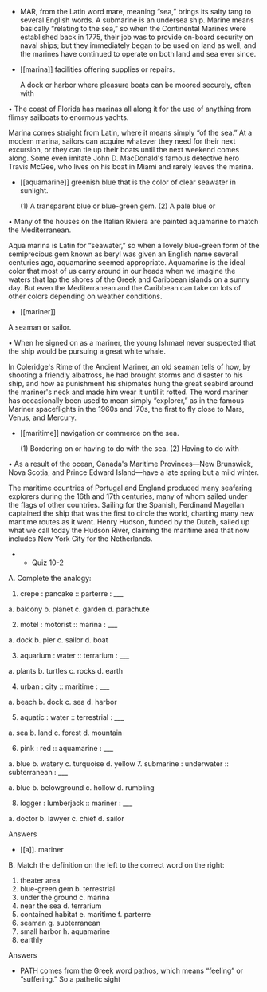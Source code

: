 - MAR, from the Latin word mare,  meaning  “sea,”  brings  its  salty  tang  to  several  English  words.  A
submarine is an undersea ship. Marine means basically “relating to the sea,” so when the Continental
Marines were established back in 1775, their job was to provide on-board security on naval ships;
but they immediately began to be used on land as well, and the marines have continued to operate on
both land and sea ever since.

- [[marina]] 
facilities offering supplies or repairs. 

  A  dock  or  harbor  where  pleasure  boats  can  be  moored  securely,  often  with

•  The  coast  of  Florida  has  marinas  all  along  it  for  the  use  of  anything  from  flimsy  sailboats  to
enormous yachts. 

Marina comes straight from Latin, where it means simply “of the sea.” At a modern marina, sailors
can acquire whatever they need for their next excursion, or they can tie up their boats until the next
weekend  comes  along.  Some  even  imitate  John  D.  MacDonald's  famous  detective  hero  Travis
McGee, who lives on his boat in Miami and rarely leaves the marina.

- [[aquamarine]] 
greenish blue that is the color of clear seawater in sunlight. 

  (1)  A  transparent  blue  or  blue-green  gem.  (2)  A  pale  blue  or

• Many of the houses on the Italian Riviera are painted aquamarine to match the Mediterranean. 

Aqua  marina  is  Latin  for  “seawater,”  so  when  a  lovely  blue-green  form  of  the  semiprecious  gem
known as beryl was given an English name several centuries ago, aquamarine seemed appropriate.
Aquamarine is the ideal color that most of us carry around in our heads when we imagine the waters
that lap the shores of the Greek and Caribbean islands on a sunny day. But even the Mediterranean
and the Caribbean can take on lots of other colors depending on weather conditions.

- [[mariner]] 

 A seaman or sailor. 

• When he signed on as a mariner, the young Ishmael never suspected that the ship would be pursuing
a great white whale. 

In  Coleridge's  Rime  of  the  Ancient  Mariner,  an  old  seaman  tells  of  how,  by  shooting  a  friendly
albatross, he had brought storms and disaster to his ship, and how as punishment his shipmates hung
the great seabird around the mariner's neck and made him wear it until it rotted. The word mariner
has occasionally been used to mean simply “explorer,” as in the famous Mariner spaceflights in the
1960s and '70s, the first to fly close to Mars, Venus, and Mercury.

- [[maritime]] 
navigation or commerce on the sea. 

  (1)  Bordering  on  or  having  to  do  with  the  sea.  (2)  Having  to  do  with

• As a result of the ocean, Canada's Maritime Provinces—New Brunswick, Nova Scotia, and Prince
Edward Island—have a late spring but a mild winter. 

The maritime countries of Portugal and England produced many seafaring explorers during the 16th
and 17th centuries, many of whom sailed under the flags of other countries. Sailing for the Spanish,
Ferdinand  Magellan  captained  the  ship  that  was  the  first  to  circle  the  world,  charting  many  new
maritime  routes  as  it  went.  Henry  Hudson,  funded  by  the  Dutch,  sailed  up  what  we  call  today  the
Hudson River, claiming the maritime area that now includes New York City for the Netherlands.

- - Quiz 10-2

A. Complete the analogy:
1. crepe : pancake :: parterre : ___

a. balcony b. planet c. garden d. parachute

2. motel : motorist :: marina : ___

a. dock b. pier c. sailor d. boat

3. aquarium : water :: terrarium : ___

a. plants b. turtles c. rocks d. earth

4. urban : city :: maritime : ___

a. beach b. dock c. sea d. harbor

5. aquatic : water :: terrestrial : ___

a. sea b. land c. forest d. mountain

6. pink : red :: aquamarine : ___

a. blue b. watery c. turquoise d. yellow
7. submarine : underwater :: subterranean : ___

a. blue b. belowground c. hollow d. rumbling

8. logger : lumberjack :: mariner : ___

a. doctor b. lawyer c. chief d. sailor

Answers

- [[a]]. mariner

B. Match the definition on the left to the correct word on the right:
1. theater area
2. blue-green gem b. terrestrial
3. under the ground c. marina
4. near the sea
d. terrarium
5. contained habitat e. maritime
f. parterre
6. seaman
g. subterranean
7. small harbor
h. aquamarine
8. earthly

Answers

- PATH comes from the Greek word pathos, which means “feeling” or “suffering.” So a pathetic sight
